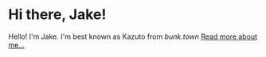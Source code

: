 <html>
	<head>
	</head>
	<body>
		<nav>
		</nav>
		<div class="container">
    		<div class="blurb">
        		<h1>Hi there, Jake!</h1>
				<p>Hello! I'm Jake. I'm best known as Kazuto from <em>bunk.town</em> <a href="/about.html">Read more about me...</a></p>
    		</div><!-- /.blurb -->
		</div><!-- /.container -->
	</body>
</html>
